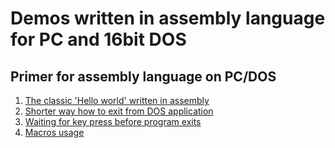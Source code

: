 # Demos written in assembly language for PC and 16bit DOS

## Primer for assembly language on PC/DOS

1. [The classic 'Hello world' written in assembly](hello.asm)
1. [Shorter way how to exit from DOS application](hello_shorter.asm)
1. [Waiting for key press before program exits](hello_wait.asm)
1. [Macros usage](hello_macros.asm)

